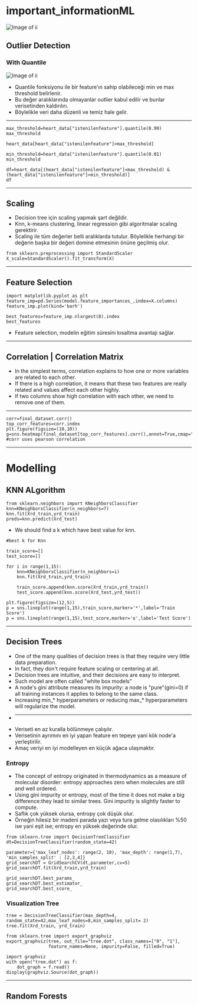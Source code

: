 # important_informationML
![Image of ii](http://educationprofessional.info/wp-content/uploads/2020/04/important-update.jpg)

## Outlier Detection

### With Quantile
![Image of ii](https://naysan.ca/wp-content/uploads/2020/06/box_plot_ref_needed.png)

- Quantile fonksiyonu ile bir feature'ın sahip olabileceği min ve max threshold belirlenir.
- Bu değer aralıklarında olmayanlar outlier kabul edilir ve bunlar verisetinden kaldırılırı. 
- Böylelikle veri daha düzenli ve temiz hale gelir.
---
```
max_threshold=heart_data["istenilenfeature"].quantile(0.99)
max_threshold
```
```
heart_data[heart_data["istenilenfeature"]>max_threshold]
```
```
min_threshold=heart_data["istenilenfeature"].quantile(0.01)
min_threshold
```
```
df=heart_data[(heart_data["istenilenfeature"]<max_threshold) & (heart_data["istenilenfeature"]>min_threshold)]
df
```
---
## Scaling

- Decision tree için scaling yapmak şart değildir.
- Knn, k-means clustering, linear regression gibi algoritmalar scaling gerektirir.
- Scaling ile tüm değerler belli aralıklarda tutulur. Böylelikle herhangi bir değerin başka bir değeri domine etmesinin önüne geçilmiş olur.
```
from sklearn.preprocessing import StandardScaler
X_scale=StandardScaler().fit_transform(X)
```
---
## Feature Selection
```
import matplotlib.pyplot as plt
feature_imp=pd.Series(model.feature_importances_,index=X.columns)
feature_imp.plot(kind='barh')

best_features=feature_imp.nlargest(8).index
best_features
```
- Feature selection, modelin eğitim süresini kısaltma avantajı sağlar.
---
## Correlation | Correlation Matrix

- In the simplest terms, correlation explains to how one or more variables are related to each other. 
- If there is a high correlation, it means that these two features are really related and values affect each other highly.
- If two columns show high correlation with each other, we need to remove one of them.
---
 ```
 corr=final_dataset.corr()
top_corr_features=corr.index
plt.figure(figsize=(10,10))
g=sns.heatmap(final_dataset[top_corr_features].corr(),annot=True,cmap="RdYlGn")
#corr uses pearson correlation
```
---
# Modelling
## KNN ALgorithm
```
from sklearn.neighbors import KNeighborsClassifier
knn=KNeighborsClassifier(n_neighbors=7)
knn.fit(Xrd_train,yrd_train)
preds=knn.predict(Xrd_test)
```
- We should find a k which have best value for knn.
```
#best k for Knn

train_score=[]
test_score=[]

for i in range(1,15):
    knn=KNeighborsClassifier(n_neighbors=i)
    knn.fit(Xrd_train,yrd_train)
    
    train_score.append(knn.score(Xrd_train,yrd_train))
    test_score.append(knn.score(Xrd_test,yrd_test))
```
```
plt.figure(figsize=(12,5))
p = sns.lineplot(range(1,15),train_score,marker='*',label='Train Score')
p = sns.lineplot(range(1,15),test_score,marker='o',label='Test Score')
```
---
## Decision Trees
- One of the many qualities of decision trees is that they require very little data preparation.
- In fact, they don't require feature scaling or centering at all.
- Decision trees are intuitive, and their decisions are easy to interpret.
- Such model are often called "white box models"
- A node's gini attribute measures its impurity: a node is "pure"(gini=0) if all training instances it applies to belong to the same class.
- Increasing min_* hyperparameters or reducing max_* hyperparameters will regularize the model.
- ************************************************************************************************
- Veriseti en az kuralla bölünmeye çalışılır.
- Verisetinin ayrımını en iyi yapan feature en tepeye yani kök node'a yerleştirilir.
- Amaç veriyi en iyi modelleyen en küçük ağaca ulaşmaktır.
### Entropy
- The concept of entropy originated in thermodynamics as a measure of molecular disorder: entropy approaches zero when molecules are still and well ordered.
- Using gini impurity or entropy, most of the time it does not make a big difference:they lead to similar trees. Gini impurity is slightly faster to compute.
- Saflık çok yüksek olursa, entropy çok düşük olur.
- Örneğin hilesiz bir madeni parada yazı veya tura gelme olasılıkları %50 ise yani eşit ise; entropy en yüksek değerinde olur.
```
from sklearn.tree import DecisionTreeClassifier
dt=DecisionTreeClassifier(random_state=42)
```
```
parameter={'max_leaf_nodes': range(2, 10), 'max_depth': range(1,7), 'min_samples_split' : [2,3,4]}
grid_searchDT = GridSearchCV(dt,parameter,cv=5)
grid_searchDT.fit(Xrd_train,yrd_train) 

grid_searchDT.best_params_
grid_searchDT.best_estimator_
grid_searchDT.best_score_

```
### Visualization Tree
```
tree = DecisionTreeClassifier(max_depth=4, random_state=42,max_leaf_nodes=8,min_samples_split= 2)
tree.fit(Xrd_train, yrd_train)

from sklearn.tree import export_graphviz
export_graphviz(tree, out_file="tree.dot", class_names=["0", "1"],
                feature_names=None, impurity=False, filled=True)
                
import graphviz
with open("tree.dot") as f:
    dot_graph = f.read()
display(graphviz.Source(dot_graph))
```
---
## Random Forests





